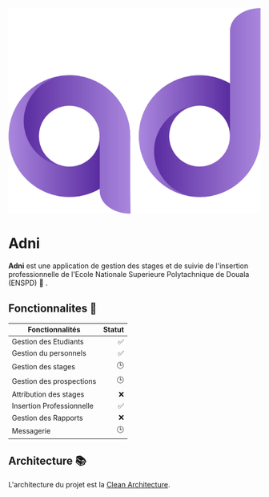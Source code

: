 ![adni_logo](src/Presentation/Adni.App/src/assets/img/logos/adni.png)
# Adni
**Adni** est une application de gestion des stages et de suivie de l'insertion professionnelle de l'Ecole Nationale Superieure Polytachnique de Douala (ENSPD) :school: .

## Fonctionnalites :memo:
| Fonctionnalités           | Statut             |
|---------------------------|-------------------:|
| Gestion des Etudiants     | :white_check_mark: |
| Gestion du personnels     | :white_check_mark: |
| Gestion des stages        | :clock3:           |
| Gestion des prospections  | :clock3:           |
| Attribution des stages    | :x:                |
| Insertion Professionnelle | :white_check_mark: |
| Gestion des Rapports      | :x:                |
| Messagerie                | :clock3:           | 

## Architecture :books:
L'architecture du projet est la [Clean Architecture](https://dlbnprabath.medium.com/clean-architecture-simplified-net-core-with-sample-project-c69750985a8b).